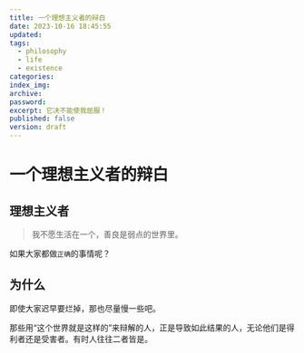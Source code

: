 ```yaml
---
title: 一个理想主义者的辩白
date: 2023-10-16 18:45:55
updated: 
tags:
  - philosophy
  - life
  - existence
categories: 
index_img: 
archive: 
password: 
excerpt: 它决不能使我屈服！
published: false
version: draft
---
```

<!-- TODO: not finished -->
# 一个理想主义者的辩白
## 理想主义者
> 我不愿生活在一个，善良是弱点的世界里。

如果大家都做`正确`的事情呢？
## 为什么
即使大家迟早要烂掉，那也尽量慢一些吧。

那些用“这个世界就是这样的”来辩解的人，正是导致如此结果的人，无论他们是得利者还是受害者。有时人往往二者皆是。